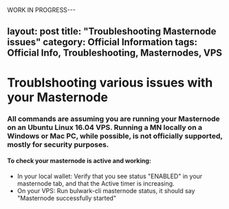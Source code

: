 WORK IN PROGRESS---



layout: post
title:  "Troubleshooting Masternode issues"
category: Official Information
tags: Official Info, Troubleshooting, Masternodes, VPS
---
# Troublshooting various issues with your Masternode
### All commands are assuming you are running your Masternode on an Ubuntu Linux 16.04 VPS. Running a MN locally on a Windows or Mac PC, while possible, is not officially supported, mostly for security purposes.

#### To check your masternode is active and working:
* In your local wallet: Verify that you see status "ENABLED" in your masternode tab, and that the Active timer is increasing.
* On your VPS: Run bulwark-cli masternode status, it should say "Masternode successfully started"

####

